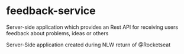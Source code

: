# feedback-service
Server-side application which provides an Rest API for receiving users feedback about problems, ideas or others

Server-Side application created during NLW return of @Rocketseat
